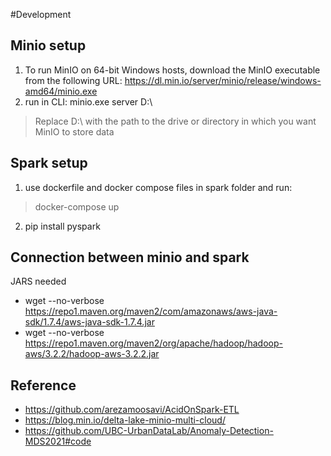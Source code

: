 #Development

## Minio setup
1) To run MinIO on 64-bit Windows hosts, download the MinIO executable from the following URL:
    https://dl.min.io/server/minio/release/windows-amd64/minio.exe
2) run in CLI:
    minio.exe server D:\  
> Replace D:\ with the path to the drive or directory in which you want MinIO to store data   

## Spark setup
1) use dockerfile and docker compose files in spark folder and run: 
> docker-compose up   
2) pip install pyspark

## Connection between minio and spark 
JARS needed
- wget --no-verbose https://repo1.maven.org/maven2/com/amazonaws/aws-java-sdk/1.7.4/aws-java-sdk-1.7.4.jar
- wget --no-verbose https://repo1.maven.org/maven2/org/apache/hadoop/hadoop-aws/3.2.2/hadoop-aws-3.2.2.jar

## Reference
- https://github.com/arezamoosavi/AcidOnSpark-ETL
- https://blog.min.io/delta-lake-minio-multi-cloud/
- https://github.com/UBC-UrbanDataLab/Anomaly-Detection-MDS2021#code
